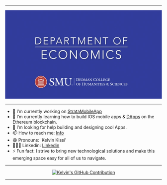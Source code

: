 

<!-- **kissikelvin/kissikelvin** is a ✨ _special_ ✨ repository because its `README.md` (this file) appears on your GitHub profile. -->

---

<p align="center">                        
  <img src="./smu-econ.jpeg">
   
</p>

---

- 🔭 I’m currently working on [StrataMobileApp](https://github.com/Strata-Innovative-Solutions) 
- 🌱 I’m currently learning how to build IOS mobile apps & [DApps](https://ethereum.org/en/dapps/) on the Ethereum blockchain.
- 🤔 I’m looking for help building and designing cool Apps.
- 📫 How to reach me: [Info](https://kelvinkissi.io/)
- 😄 Pronouns: 'Kelvin Kissi'
- 👨🏾‍💻 Linkedin: [Linkedin](https://www.linkedin.com/in/kelvin-kissi/)
- ⚡ Fun fact: I strive to bring new technological solutions and make this emerging space easy for all of us to navigate.

---


<p align="center">
  <a href="https://github.com/kelvinkissi">
    <img src="http://github-profile-summary-cards.vercel.app/api/cards/profile-details?username=kelvinkissi&theme=github_dark" alt="Kelvin's GitHub Contribution"/>
  </a>
</p>

---



<!-- [![Top Langs](https://github-readme-stats.vercel.app/api/top-langs/?username=kissikelvin&layout=compact)](https://github.com/kissikelvin/github-readme-stats)  -->
  
<!-- - 💬 Ask me about ... -->


